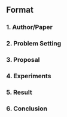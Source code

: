 ## Format

### 1. Author/Paper

### 2. Problem Setting

### 3. Proposal

### 4. Experiments

### 5. Result

### 6. Conclusion

